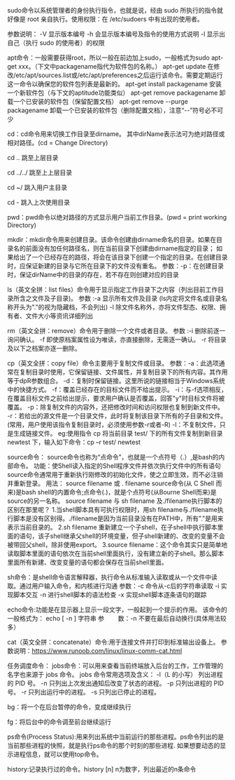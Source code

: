 sudo命令以系统管理者的身份执行指令，也就是说，经由 sudo 所执行的指令就好像是 root 亲自执行。使用权限：在 /etc/sudoers 中有出现的使用者。

参数说明：
-V 显示版本编号
-h 会显示版本编号及指令的使用方式说明
-l 显示出自己（执行 sudo 的使用者）的权限

apt命令：一般需要获得root，所以一般在前边加上sudo，一般格式为sudo apt-get xxx。（下文中packagename指代为软件包的名称。）
apt-get update
在修改/etc/apt/sources.list或/etc/apt/preferences之后运行该命令。需要定期运行这一命令以确保您的软件包列表是最新的。
apt-get install packagename
安装一个新软件包（与下文的aptitude功能类似）
apt-get remove packagename
卸载一个已安装的软件包（保留配置文档）
apt-get remove --purge packagename
卸载一个已安装的软件包（删除配置文档），注意“--”符号必不可少

cd：cd命令用来切换工作目录至dirname。 其中dirName表示法可为绝对路径或相对路径。(cd = Change Directory) 

cd .. 跳至上层目录

cd ../../  跳至上上层目录

cd ~/     跳入用户主目录

cd -  跳入上次使用目录

pwd：pwd命令以绝对路径的方式显示用户当前工作目录。(pwd = print working Directory) 

mkdir：mkdir命令用来创建目录。该命令创建由dirname命名的目录。如果在目录名的前面没有加任何路径名，则在当前目录下创建由dirname指定的目录；
如果给出了一个已经存在的路径，将会在该目录下创建一个指定的目录。在创建目录时，应保证新建的目录与它所在目录下的文件没有重名。
参数：-p：在创建目录时，保证dirName中的目录的存在，若不存在则创建对应的目录

ls（英文全拼：list files）命令用于显示指定工作目录下之内容（列出目前工作目录所含之文件及子目录)。
参数 :-a 显示所有文件及目录 (ls内定将文件名或目录名称开头为"."的视为隐藏档，不会列出)
     -l 除文件名称外，亦将文件型态、权限、拥有者、文件大小等资讯详细列出

rm（英文全拼：remove）命令用于删除一个文件或者目录。
参数 :-i 删除前逐一询问确认。
     -f 即使原档案属性设为唯读，亦直接删除，无需逐一确认。
     -r 将目录及以下之档案亦逐一删除。

cp（英文全拼：copy file）命令主要用于复制文件或目录。
参数：-a：此选项通常在复制目录时使用，它保留链接、文件属性，并复制目录下的所有内容。其作用等于dpR参数组合。
    -d：复制时保留链接。这里所说的链接相当于Windows系统中的快捷方式。
    -f：覆盖已经存在的目标文件而不给出提示。
    -i：与-f选项相反，在覆盖目标文件之前给出提示，要求用户确认是否覆盖，回答"y"时目标文件将被覆盖。
    -p：除复制文件的内容外，还把修改时间和访问权限也复制到新文件中。
    -r：若给出的源文件是一个目录文件，此时将复制该目录下所有的子目录和文件。(常用，用户使用该指令复制目录时，必须使用参数-r或者-R)
    -l：不复制文件，只是生成链接文件。
eg:使用指令 cp 将当前目录 test/ 下的所有文件复制到新目录 newtest 下，输入如下命令：cp –r test/ newtest

source命令：
source命令也称为“点命令”，也就是一个点符号（.）,是bash的内部命令。
功能：使Shell读入指定的Shell程序文件并依次执行文件中的所有语句
source命令通常用于重新执行刚修改的初始化文件，使之立即生效，而不必注销并重新登录。
用法：
source filename 或 . filename
source命令(从 C Shell 而来)是bash shell的内置命令;点命令(.)，就是个点符号(从Bourne Shell而来)是source的另一名称。
source filename 与 sh filename 及./filename执行脚本的区别在那里呢？
1.当shell脚本具有可执行权限时，用sh filename与./filename执行脚本是没有区别得。./filename是因为当前目录没有在PATH中，所有"."是用来表示当前目录的。
2.sh filename 重新建立一个子shell，在子shell中执行脚本里面的语句，该子shell继承父shell的环境变量，但子shell新建的、改变的变量不会被带回父shell，除非使用export。
3.source filename：这个命令其实只是简单地读取脚本里面的语句依次在当前shell里面执行，没有建立新的子shell。那么脚本里面所有新建、改变变量的语句都会保存在当前shell里面。

sh命令：是shell命令语言解释器，执行命令从标准输入读取或从一个文件中读取。通过用户输入命令，和内核进行沟通
参数：-c	     命令从-c后的字符串读取
            -i      实现脚本交互
           -n      进行shell脚本的语法检查
            -x      实现shell脚本逐条语句的跟踪 

echo命令:功能是在显示器上显示一段文字，一般起到一个提示的作用。
该命令的一般格式为： echo [ -n ] 字符串
参　　 数：-n 不要在最后自动换行(具体用法较多）

cat（英文全拼：concatenate）命令:用于连接文件并打印到标准输出设备上。
参数说明：https://www.runoob.com/linux/linux-comm-cat.html

任务调度命令：
jobs命令：可以用来查看当前终端放入后台的工作，工作管理的名字也来源于 jobs 命令。
jobs 命令常用选项及含义：
-l（L 的小写） 	列出进程的 PID 号。
-n 	只列出上次发出通知后改变了状态的进程。
-p 	只列出进程的 PID 号。
-r 	只列出运行中的进程。
-s 	只列出已停止的进程。

bg：将一个在后台暂停的命令，变成继续执行

fg：将后台中的命令调至前台继续运行

ps命令(Process Status):用来列出系统中当前运行的那些进程。ps命令列出的是当前那些进程的快照，就是执行ps命令的那个时刻的那些进程.
如果想要动态的显示进程信息，就可以使用top命令。

history:记录执行过的命令。history [n]  n为数字，列出最近的n条命令 